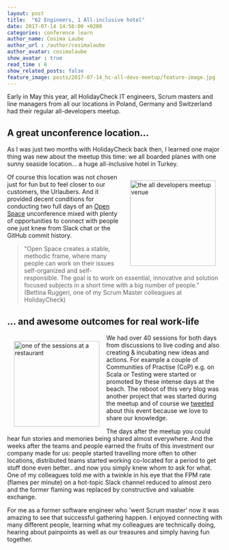```yaml
---
layout: post
title:  "62 Engineers, 1 All-inclusive hotel"
date: 2017-07-14 14:56:00 +0200
categories: conference learn
author_name: Cosima Laube
author_url : /author/cosimalaube
author_avatar: cosimalaube
show_avatar : true
read_time : 6
show_related_posts: false
feature_image: posts/2017-07-14_hc-all-devs-meetup/feature-image.jpg
---
```


Early in May this year, all HolidayCheck IT engineers, Scrum masters and line managers from all our locations in Poland, Germany and Switzerland had their regular all-developers meetup. 

## A great unconference location...
As I was just two months with HolidayCheck back then, I learned one major thing was new about the meetup this time: we all boarded planes with one sunny seaside location... a huge all-inclusive hotel in Turkey.

<img src="{{site.baseurl}}/img/posts/2017-07-14_hc-all-devs-meetup/hcalldevs-venue.jpg" alt="the all developers meetup venue" width="200" style="float: right; margin: 1rem;" />

Of course this location was not chosen just for fun but to feel closer to our customers, the Urlaubers. And it provided decent conditions for conducting two full days of an [Open Space][openspaceWikipedia] unconference mixed with plenty of opportunities to connect with people one just knew from Slack chat or the GitHub commit history.

> "Open Space creates a stable, methodic frame, where many people can work on their issues self-organized and self-responsible. The goal is to work on essential, innovative and solution focused subjects in a short time with a big number of people." (Bettina Ruggeri, one of my Scrum Master colleagues at HolidayCheck)

## ... and awesome outcomes for real work-life

<img src="{{site.baseurl}}/img/posts/2017-07-14_hc-all-devs-meetup/oneOfTheSessions.jpg" alt="one of the sessions at a restaurant" width="200" style="float: left; margin: 1rem;" />

We had over 40 sessions for both days from discussions to live coding and also creating & incubating new ideas and actions. For example a couple of Communities of Practise (CoP) e.g. on Scala or Testing were started or promoted by these intense days at the beach. The reboot of this very blog was another project that was started during the meetup and of course we [tweeted][hcalldevsTweets] about this event because we love to share our knowledge.

The days after the meetup you could hear fun stories and memories being shared almost everywhere. And the weeks after the teams and people earned the fruits of this investment our company made for us: people started travelling more often to other locations, distributed teams started working co-located for a period to get stuff done even better.. and now you simply knew whom to ask for what. One of my colleagues told me with a twinkle in his eye that the FPM rate (flames per minute) on a hot-topic Slack channel reduced to almost zero and the former flaming was replaced by constructive and valuable exchange.

For me as a former software engineer who 'went Scrum master' now it was amazing to see that successful gathering happen. I enjoyed connecting with many different people, learning what my colleagues are technically doing, hearing about painpoints as well as our treasures and simply having fun together.


[openspaceWikipedia]: https://en.wikipedia.org/wiki/Open_Space_Technology
[hcalldevsTweets]: https://twitter.com/search?f=tweets&q=%23hcalldevs17

